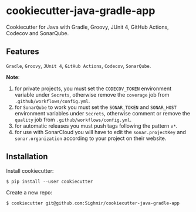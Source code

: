 # cookiecutter-java-gradle-app

Cookiecutter for Java with Gradle, Groovy, JUnit 4, GitHub Actions, Codecov and SonarQube.

## Features

`Gradle`, `Groovy`, `JUnit 4`, `GitHub Actions`, `Codecov`, `SonarQube`.

**Note**:

1. for private projects, you must set the `CODECOV_TOKEN` environment
   variable under `Secrets`, otherwise remove the `coverage` job from `.github/workflows/config.yml`.
2. for `SonarQube` to work you must set the `SONAR_TOKEN` and `SONAR_HOST` environment
   variables under `Secrets`, otherwise comment or remove the `quality` job from `.github/workflows/config.yml`.
3. for automatic releases you must push tags following the pattern `v*`.
4. for use with SonarCloud you will have to edit the `sonar.projectKey` and `sonar.organization`
   according to your project on their website.

## Installation

Install cookiecutter:

```
$ pip install --user cookiecutter
```

Create a new repo:

```
$ cookiecutter git@github.com:Sighmir/cookiecutter-java-gradle-app
```

